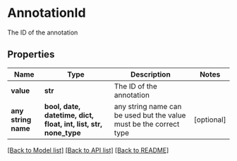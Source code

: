 # AnnotationId

The ID of the annotation

## Properties
Name | Type | Description | Notes
------------ | ------------- | ------------- | -------------
**value** | **str** | The ID of the annotation | 
**any string name** | **bool, date, datetime, dict, float, int, list, str, none_type** | any string name can be used but the value must be the correct type | [optional]

[[Back to Model list]](../README.md#documentation-for-models) [[Back to API list]](../README.md#documentation-for-api-endpoints) [[Back to README]](../README.md)


